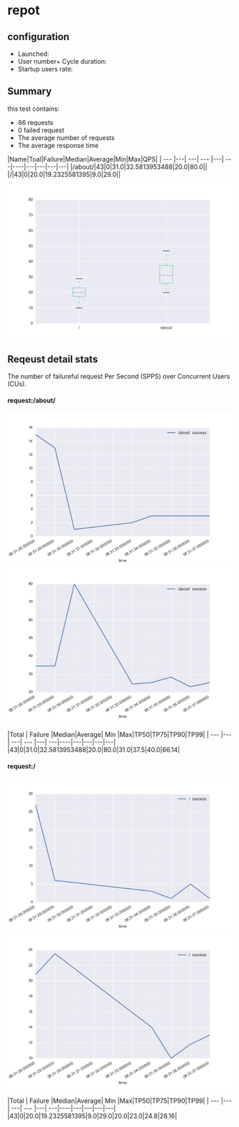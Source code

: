 repot
===================




##  configuration
+ Launched:  
+ User number+ Cycle duration: 
+ Startup users rate:   

## Summary

this test contains:

+ 86 requests
+ 0 failed request
+  The average number of requests 
+  The average response time 


|Name|Toal|Failure|Median|Average|Min|Max|QPS|
| --- |---| ---| --- |---| ---|----|---|---|---|---|
|/about/|43|0|31.0|32.5813953488|20.0|80.0||
|/|43|0|20.0|19.2325581395|9.0|29.0||

![sdfsdf](total_request_respond.svg)

  

   
## Reqeust detail stats

The number of failureful request Per Second (SPPS) over Concurrent Users (CUs).


#### request:/about/

![](request_L2Fib3V0Lw==_count.jpg)
![](request_L2Fib3V0Lw==_respond.jpg)

|Total        | Failure           |Median|Average| Min  |Max|TP50|TP75|TP90|TP99|
| --- |---| ---| --- |---| ---|----|---|---|---|---|
|43|0|31.0|32.5813953488|20.0|80.0|31.0|37.5|40.0|66.14|




#### request:/

![](request_Lw==_count.jpg)
![](request_Lw==_respond.jpg)

|Total        | Failure           |Median|Average| Min  |Max|TP50|TP75|TP90|TP99|
| --- |---| ---| --- |---| ---|----|---|---|---|---|
|43|0|20.0|19.2325581395|9.0|29.0|20.0|23.0|24.8|28.16|



